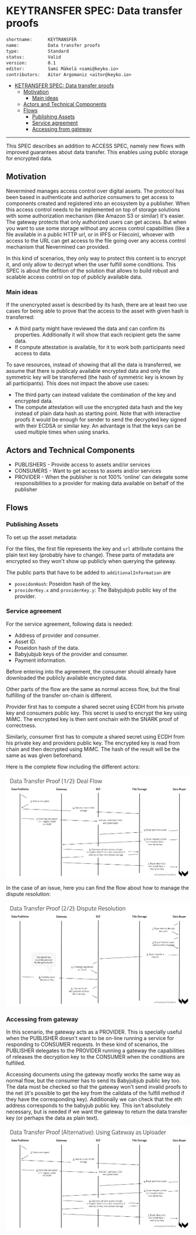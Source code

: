 # KEYTRANSFER SPEC: Data transfer proofs

```text
shortname:      KEYTRANSFER
name:           Data transfer proofs
type:           Standard
status:         Valid
version:        0.1
editor:         Sami Mäkelä <sami@keyko.io>
contributors:   Aitor Argomaniz <aitor@keyko.io>
```

   * [KETRANSFER SPEC: Data transfer proofs](#ketransfer-spec-data-transfer-proofs)
      * [Motivation](#motivation)
         * [Main ideas](#main-ideas)
      * [Actors and Technical Components](#actors-and-technical-components)
      * [Flows](#flows)
         * [Publishing Assets](#publishing-assets)
         * [Service agreement](#service-agreement)
         * [Accessing from gateway](#accessing-from-gateway)

---

This SPEC describes an addition to ACCESS SPEC, namely new flows with improved guarantees about data transfer.
This enables using public storage for encrypted data.

## Motivation

Nevermined manages access control over digital assets. The protocol has been based in authenticate and authorize consumers to get access to components created and registered into an ecosystem by a publisher.
When this access control needs to be implemented on top of storage solutions with some authorization mechanism (like Amazon S3 or similar) it's easier. The gateway protects that only authorized users can get access.
But when you want to use some storage without any access control capabilities (like a file available in a public HTTP url, or in IPFS or Filecoin), whoever with access to the URL can get access to the file going over any access control mechanism that Nevermined can provided.

In this kind of scenarios, they only way to protect this content is to encrypt it, and only allow to decrypt when the user fulfill some conditions. This SPEC is about the defition of the solution that allows to build robust and scalable access control on top of publicly available data.

### Main ideas

If the unencrypted asset is described by its hash, there are at least two use cases for being able to prove that the access to the asset with given hash is transferred:

* A third party might have reviewed the data and can confirm its properties. Additionally it will show that each recipient gets the same data.
* If compute attestation is available, for it to work both participants need access to data.

To save resources, instead of showing that all the data is transferred, we assume that there is publicaly available encrypted data and only the symmetric key will be transferred (the hash of symmetric key is known by all participants). This does not impact the above use cases:

* The third party can instead validate the combination of the key and encrypted data.
* The compute attestation will use the encrypted data hash and the key instead of plain data hash as starting point. Note that with interactive proofs it would be enough for sender to send the decrypted key signed with their ECDSA or similar key. An advantage is that the keys can be used multiple times when using snarks.

## Actors and Technical Components

* PUBLISHERS - Provide access to assets and/or services
* CONSUMERS - Want to get access to assets and/or services
* PROVIDER - When the publisher is not 100% 'online' can delegate some responsibilities to a provider for making data available on behalf of the publisher

## Flows

### Publishing Assets

To set up the asset metadata:

For the files, the first file represents the key and `url` attribute contains the plain text key (probably have to change).
These parts of metadata are encrypted so they won't show up publicly when querying the gateway.

The public parts that have to be added to `additionalInformation` are

* `poseidonHash`: Poseidon hash of the key.
* `providerKey.x` and `providerKey.y`: The Babyjubjub public key of the provider.

### Service agreement

For the service agreement, following data is needed:

* Address of provider and consumer.
* Asset ID.
* Poseidon hash of the data.
* Babyjubjub keys of the provider and consumer.
* Payment information.

Before entering into the agreement, the consumer should already have downloaded the publicly available encrypted data.

Other parts of the flow are the same as normal access flow, but the final fulfilling of the transfer on-chain is different.

Provider first has to compute a shared secret using ECDH from his private key and consumers public key. This secret is used to encrypt the key using MiMC. The encrypted key is then sent onchain with the SNARK proof of correctness.

Similarly, consumer first has to compute a shared secret using ECDH from his private key and providers public key. The encrypted key is read from chain and then decrypted using MiMC. The hash of the result will be the same as was given beforehand.

Here is the complete flow including the different actors:

![Data Transfer Proofs Deal Flow](images/data-transfer-proof-deal-flow.png)

In the case of an issue, here you can find the flow about how to manage the dispute resolution:

![Data Transfer Proofs Deal Flow](images/data-transfer-proof-dispute-resolution.png)

### Accessing from gateway

In this scenario, the gateway acts as a PROVIDER. This is specially useful when the PUBLISHER doesn't want to be on-line running a service for responding to CONSUMER requests.
In these kind of scenarios, the PUBLISHER delegates to the PROVIDER running a gateway the capabilities of releases the decryption key to the CONSUMER when the conditions are fulfilled.

Accessing documents using the gateway mostly works the same way as normal flow, but the consumer has to send its Babyjubjub public key too. The data must be checked so that the gateway won't send invalid proofs to the net (it's possible to get the key from the calldata of the fulfill method if they have the corresponding key).
Additionally we can check that the eth address corresponds to the babyjub public key. This isn't absolutely necessary, but is needed if we want the gateway to return the data transfer key (or perhaps the data as plain text).

![Data Transfer Proofs Deal Flow](images/data-transfer-proof-gateway-uploader.png)
